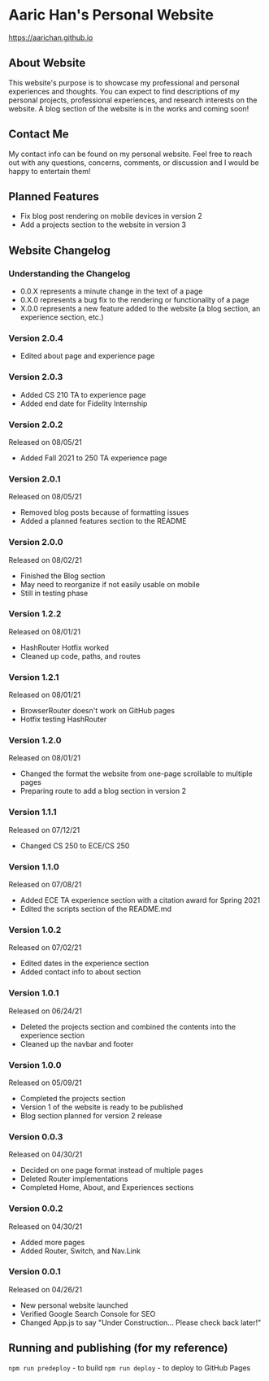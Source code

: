 # Aaric Han's Personal Website

https://aarichan.github.io

## About Website
This website's purpose is to showcase my professional and personal experiences and thoughts. You can expect to find descriptions of my personal projects, professional experiences, and research interests on the website. A blog section of the website is in the works and coming soon!

## Contact Me
My contact info can be found on my personal website. Feel free to reach out with any questions, concerns, comments, or discussion and I would be happy to entertain them!

## Planned Features
- Fix blog post rendering on mobile devices in version 2
- Add a projects section to the website in version 3

## Website Changelog

### Understanding the Changelog
- 0.0.X represents a minute change in the text of a page
- 0.X.0 represents a bug fix to the rendering or functionality of a page
- X.0.0 represents a new feature added to the website (a blog section, an experience section, etc.)

### Version 2.0.4
- Edited about page and experience page

### Version 2.0.3
- Added CS 210 TA to experience page
- Added end date for Fidelity Internship

### Version 2.0.2
Released on 08/05/21
- Added Fall 2021 to 250 TA experience page

### Version 2.0.1
Released on 08/05/21
- Removed blog posts because of formatting issues
- Added a planned features section to the README

### Version 2.0.0
Released on 08/02/21
- Finished the Blog section
- May need to reorganize if not easily usable on mobile
- Still in testing phase

### Version 1.2.2
Released on 08/01/21
- HashRouter Hotfix worked
- Cleaned up code, paths, and routes

### Version 1.2.1
Released on 08/01/21
- BrowserRouter doesn't work on GitHub pages
- Hotfix testing HashRouter

### Version 1.2.0
Released on 08/01/21
- Changed the format the website from one-page scrollable to multiple pages
- Preparing route to add a blog section in version 2

### Version 1.1.1
Released on 07/12/21
- Changed CS 250 to ECE/CS 250

### Version 1.1.0
Released on 07/08/21
- Added ECE TA experience section with a citation award for Spring 2021
- Edited the scripts section of the README.md

### Version 1.0.2
Released on 07/02/21
- Edited dates in the experience section
- Added contact info to about section

### Version 1.0.1
Released on 06/24/21
- Deleted the projects section and combined the contents into the experience section
- Cleaned up the navbar and footer

### Version 1.0.0
Released on 05/09/21
- Completed the projects section
- Version 1 of the website is ready to be published
- Blog section planned for version 2 release

### Version 0.0.3
Released on 04/30/21
- Decided on one page format instead of multiple pages
- Deleted Router implementations
- Completed Home, About, and Experiences sections

### Version 0.0.2
Released on 04/30/21
- Added more pages
- Added Router, Switch, and Nav.Link

### Version 0.0.1 
Released on 04/26/21
- New personal website launched
- Verified Google Search Console for SEO
- Changed App.js to say "Under Construction... Please check back later!"

## Running and publishing (for my reference)
`npm run predeploy` - to build
`npm run deploy` - to deploy to GitHub Pages
